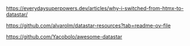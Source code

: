https://everydaysuperpowers.dev/articles/why-i-switched-from-htmx-to-datastar/

https://github.com/alvarolm/datastar-resources?tab=readme-ov-file

https://github.com/Yacobolo/awesome-datastar